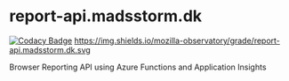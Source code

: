 # report-api.madsstorm.dk

[![Codacy Badge](https://api.codacy.com/project/badge/Grade/a70458af90214e7198f85a06cf507021)](https://app.codacy.com/app/madsstorm/report-api.madsstorm.dk?utm_source=github.com&utm_medium=referral&utm_content=madsstorm/report-api.madsstorm.dk&utm_campaign=Badge_Grade_Settings)
https://img.shields.io/mozilla-observatory/grade/report-api.madsstorm.dk.svg

Browser Reporting API using Azure Functions and Application Insights
